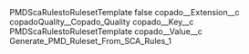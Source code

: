 <?xml version="1.0" encoding="UTF-8"?>
<CustomMetadata xmlns="http://soap.sforce.com/2006/04/metadata" xmlns:xsi="http://www.w3.org/2001/XMLSchema-instance" xmlns:xsd="http://www.w3.org/2001/XMLSchema">
    <label>PMDScaRulestoRulesetTemplate</label>
    <protected>false</protected>
    <values>
        <field>copado__Extension__c</field>
        <value xsi:type="xsd:string">copadoQuality__Copado_Quality</value>
    </values>
    <values>
        <field>copado__Key__c</field>
        <value xsi:type="xsd:string">PMDScaRulestoRulesetTemplate</value>
    </values>
    <values>
        <field>copado__Value__c</field>
        <value xsi:type="xsd:string">Generate_PMD_Ruleset_From_SCA_Rules_1</value>
    </values>
</CustomMetadata>
